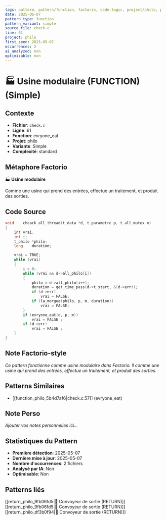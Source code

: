 ```yaml
---
tags: pattern, pattern/function, factorio, code-logic, project/philo, pattern/variant/simple
date: 2025-05-07
pattern_type: function
pattern_variant: simple
source_file: check.c
line: 61
project: philo
first_seen: 2025-05-07
occurrences: 2
ai_analyzed: non
optimizable: non
---
```


# 🏭 Usine modulaire (FUNCTION) (Simple)

## Contexte
- **Fichier**: `check.c`
- **Ligne**: 61
- **Fonction**: evryone_eat
- **Projet**: philo
- **Variante**: Simple
- **Complexité**: standard

## Métaphore Factorio
🏭 **Usine modulaire**

Comme une usine qui prend des entrées, effectue un traitement, et produit des sorties.

## Code Source
```c
void	cheack_all_thread(t_data *d, t_parametre p, t_all_mutex m)
{
	int	vrai;
	int	i;
	t_philo	*philo;
	long	duration;

	vrai = TRUE;
	while (vrai)
	{
		i = 0;
		while (vrai && d->all_philo[i])
		{
			philo = d->all_philo[i++];
			duration = get_time_pass(d->t_start, &(d->err));
			if (d->err)
				vrai = FALSE;
			if (la_morgue(philo, p, m, duration))
				vrai = FALSE;
		}
		if (evryone_eat(d, p, m))
			vrai = FALSE ;
		if (d->err)
			vrai = FALSE ;
	}
}
```

## Note Factorio-style
*Ce pattern fonctionne comme usine modulaire dans Factorio. Il comme une usine qui prend des entrées, effectue un traitement, et produit des sorties.*

## Patterns Similaires
- [[function_philo_5b4d7af6|check.c:57]] (evryone_eat)

## Note Perso
*Ajouter vos notes personnelles ici...*

## Statistiques du Pattern
- **Première détection**: 2025-05-07
- **Dernière mise à jour**: 2025-05-07
- **Nombre d'occurrences**: 2 fichiers
- **Analysé par IA**: Non
- **Optimisable**: Non

## Patterns liés
[[return_philo_9fb06fd5|🚚 Convoyeur de sortie (RETURN)]]
[[return_philo_9fb06fd5|🚚 Convoyeur de sortie (RETURN)]]
[[return_philo_df3b0f94|🚚 Convoyeur de sortie (RETURN)]]

